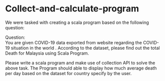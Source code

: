 # Collect-and-calculate-program

We were tasked with creating a scala program based on the following question:

Question:  
You are given COVID-19 data exported from website regarding the COVID-19 situation in the world . 
According to the dataset, please find out the total Death for Malaysia using Scala Program. 

Please write a scala program and make use of collection API to solve the above task.
The Program should able to display how much average death per day based on the dataset for country specify by the user. 

